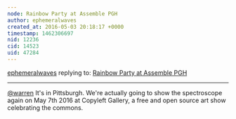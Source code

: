 ```yaml
---
node: Rainbow Party at Assemble PGH
author: ephemeralwaves
created_at: 2016-05-03 20:18:17 +0000
timestamp: 1462306697
nid: 12236
cid: 14523
uid: 47284
---
```




[ephemeralwaves](../profile/ephemeralwaves) replying to: [Rainbow Party at Assemble PGH](../notes/ephemeralwaves/09-22-2015/rainbow-party-at-assemble-pgh)

----
[@warren](/profile/warren) It's in Pittsburgh. We're actually going to show the spectroscope again on May 7th 2016 at Copyleft Gallery, a free and open source art show celebrating the commons.